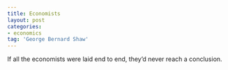 ```yaml
---
title: Economists
layout: post
categories:
- economics
tag: 'George Bernard Shaw'
---
```


If all the economists were laid end to end, they’d never reach a conclusion.